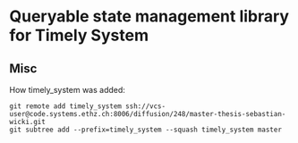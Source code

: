 Queryable state management library for Timely System
====================================================


Misc
----
How timely_system was added:
```
git remote add timely_system ssh://vcs-user@code.systems.ethz.ch:8006/diffusion/248/master-thesis-sebastian-wicki.git
git subtree add --prefix=timely_system --squash timely_system master
```
